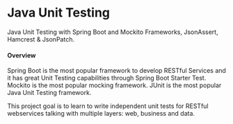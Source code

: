 # Java Unit Testing

Java Unit Testing with Spring Boot and Mockito Frameworks,
JsonAssert, Hamcrest & JsonPatch.

#### Overview
Spring Boot is the most popular framework to develop
RESTful Services and it has great Unit Testing capabilities
through Spring Boot Starter Test. Mockito is the most popular
mocking framework. JUnit is the most popular Java Unit Testing framework.

This project goal is to learn to write independent unit tests for 
RESTful webservices talking with multiple layers: web, business and data. 
